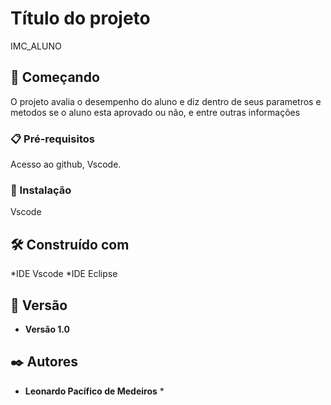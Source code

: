# Título do projeto

IMC_ALUNO

## 🚀 Começando

O projeto avalia o desempenho do aluno e diz dentro de seus parametros e metodos se o aluno esta aprovado ou não, e entre outras informações

### 📋 Pré-requisitos

Acesso ao github, Vscode.

### 🔧 Instalação

Vscode

## 🛠️ Construído com

*IDE Vscode
*IDE Eclipse

## 📌 Versão

* **Versão 1.0** 

## ✒️ Autores

* **Leonardo Pacífico de Medeiros** *

